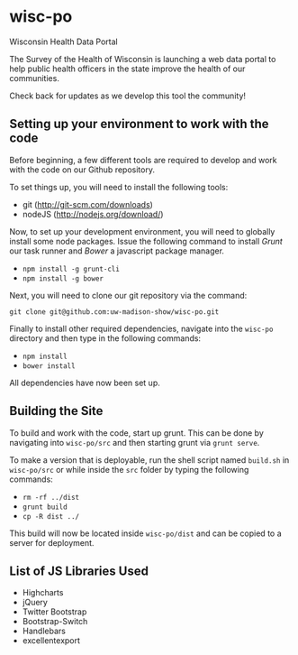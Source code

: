 wisc-po
=======

Wisconsin Health Data Portal

The Survey of the Health of Wisconsin is launching a web data portal to help public health officers in the state improve the health of our communities.

Check back for updates as we develop this tool the community!

Setting up your environment to work with the code
-----

Before beginning, a few different tools are required to develop and work with the code on our Github repository.

To set things up, you will need to install the following tools:
- git (http://git-scm.com/downloads)
- nodeJS (http://nodejs.org/download/)

Now, to set up your development environment, you will need to globally install some node packages. Issue the following command to install _Grunt_ our task runner and _Bower_ a javascript package manager.

- `npm install -g grunt-cli`
- `npm install -g bower`

Next, you will need to clone our git repository via the command:

`git clone git@github.com:uw-madison-show/wisc-po.git`

Finally to install other required dependencies, navigate into the `wisc-po` directory and then type in the following commands:

- `npm install`
- `bower install`

All dependencies have now been set up.

Building the Site
-----

To build and work with the code, start up grunt. This can be done by navigating into `wisc-po/src` and then starting grunt via `grunt serve`.

To make a version that is deployable, run the shell script named `build.sh` in `wisc-po/src` or while inside the `src` folder by typing the following commands:
- `rm -rf ../dist`
- `grunt build`
- `cp -R dist ../`

This build will now be located inside `wisc-po/dist` and can be copied to a server for deployment.

List of JS Libraries Used
-----

- Highcharts
- jQuery
- Twitter Bootstrap
- Bootstrap-Switch
- Handlebars
- excellentexport
